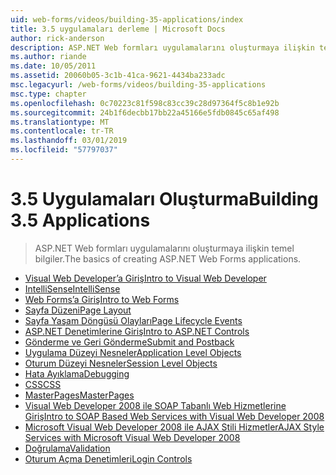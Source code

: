 ```yaml
---
uid: web-forms/videos/building-35-applications/index
title: 3.5 uygulamaları derleme | Microsoft Docs
author: rick-anderson
description: ASP.NET Web formları uygulamalarını oluşturmaya ilişkin temel bilgiler.
ms.author: riande
ms.date: 10/05/2011
ms.assetid: 20060b05-3c1b-41ca-9621-4434ba233adc
msc.legacyurl: /web-forms/videos/building-35-applications
msc.type: chapter
ms.openlocfilehash: 0c70223c81f598c83cc39c28d97364f5c8b1e92b
ms.sourcegitcommit: 24b1f6decbb17bb22a45166e5fdb0845c65af498
ms.translationtype: MT
ms.contentlocale: tr-TR
ms.lasthandoff: 03/01/2019
ms.locfileid: "57797037"
---
```

<a name="building-35-applications"></a><span data-ttu-id="f8a89-103">3.5 Uygulamaları Oluşturma</span><span class="sxs-lookup"><span data-stu-id="f8a89-103">Building 3.5 Applications</span></span>
====================
> <span data-ttu-id="f8a89-104">ASP.NET Web formları uygulamalarını oluşturmaya ilişkin temel bilgiler.</span><span class="sxs-lookup"><span data-stu-id="f8a89-104">The basics of creating ASP.NET Web Forms applications.</span></span>


- [<span data-ttu-id="f8a89-105">Visual Web Developer’a Giriş</span><span class="sxs-lookup"><span data-stu-id="f8a89-105">Intro to Visual Web Developer</span></span>](intro-to-visual-web-developer.md)
- [<span data-ttu-id="f8a89-106">IntelliSense</span><span class="sxs-lookup"><span data-stu-id="f8a89-106">IntelliSense</span></span>](intellisense.md)
- [<span data-ttu-id="f8a89-107">Web Forms’a Giriş</span><span class="sxs-lookup"><span data-stu-id="f8a89-107">Intro to Web Forms</span></span>](intro-to-web-forms.md)
- [<span data-ttu-id="f8a89-108">Sayfa Düzeni</span><span class="sxs-lookup"><span data-stu-id="f8a89-108">Page Layout</span></span>](page-layout.md)
- [<span data-ttu-id="f8a89-109">Sayfa Yaşam Döngüsü Olayları</span><span class="sxs-lookup"><span data-stu-id="f8a89-109">Page Lifecycle Events</span></span>](page-lifecycle-events.md)
- [<span data-ttu-id="f8a89-110">ASP.NET Denetimlerine Giriş</span><span class="sxs-lookup"><span data-stu-id="f8a89-110">Intro to ASP.NET Controls</span></span>](intro-to-aspnet-controls.md)
- [<span data-ttu-id="f8a89-111">Gönderme ve Geri Gönderme</span><span class="sxs-lookup"><span data-stu-id="f8a89-111">Submit and Postback</span></span>](submit-and-postback.md)
- [<span data-ttu-id="f8a89-112">Uygulama Düzeyi Nesneler</span><span class="sxs-lookup"><span data-stu-id="f8a89-112">Application Level Objects</span></span>](application-level-objects.md)
- [<span data-ttu-id="f8a89-113">Oturum Düzeyi Nesneler</span><span class="sxs-lookup"><span data-stu-id="f8a89-113">Session Level Objects</span></span>](session-level-objects.md)
- [<span data-ttu-id="f8a89-114">Hata Ayıklama</span><span class="sxs-lookup"><span data-stu-id="f8a89-114">Debugging</span></span>](debugging.md)
- [<span data-ttu-id="f8a89-115">CSS</span><span class="sxs-lookup"><span data-stu-id="f8a89-115">CSS</span></span>](css.md)
- [<span data-ttu-id="f8a89-116">MasterPages</span><span class="sxs-lookup"><span data-stu-id="f8a89-116">MasterPages</span></span>](masterpages.md)
- [<span data-ttu-id="f8a89-117">Visual Web Developer 2008 ile SOAP Tabanlı Web Hizmetlerine Giriş</span><span class="sxs-lookup"><span data-stu-id="f8a89-117">Intro to SOAP Based Web Services with Visual Web Developer 2008</span></span>](an-introduction-to-soap-based-web-services-with-visual-web-developer-2008.md)
- [<span data-ttu-id="f8a89-118">Microsoft Visual Web Developer 2008 ile AJAX Stili Hizmetler</span><span class="sxs-lookup"><span data-stu-id="f8a89-118">AJAX Style Services with Microsoft Visual Web Developer 2008</span></span>](ajax-style-services-with-microsoft-visual-web-developer-2008.md)
- [<span data-ttu-id="f8a89-119">Doğrulama</span><span class="sxs-lookup"><span data-stu-id="f8a89-119">Validation</span></span>](validation.md)
- [<span data-ttu-id="f8a89-120">Oturum Açma Denetimleri</span><span class="sxs-lookup"><span data-stu-id="f8a89-120">Login Controls</span></span>](login-controls.md)
